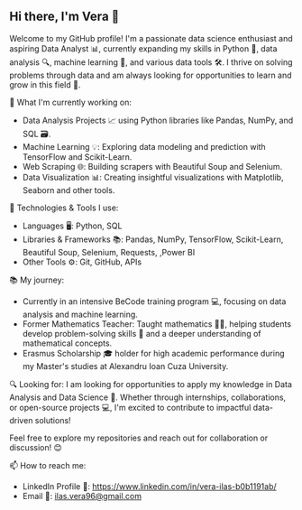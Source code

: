 ## Hi there, I'm Vera 👋
Welcome to my GitHub profile! I'm a passionate data science enthusiast and aspiring Data Analyst 📊, currently expanding my skills in Python 🐍, data analysis 🔍, machine learning 🤖, and various data tools 🛠️. I thrive on solving problems through data and am always looking for opportunities to learn and grow in this field 🚀.

🚀 What I'm currently working on:
- Data Analysis Projects  📈  using Python libraries like Pandas, NumPy, and SQL 🗃️.
- Machine Learning 💡: Exploring data modeling and prediction with TensorFlow and Scikit-Learn.
- Web Scraping 🌐: Building scrapers with Beautiful Soup and Selenium.
- Data Visualization 📊: Creating insightful visualizations with Matplotlib, Seaborn and other tools.

🔧 Technologies & Tools I use:
- Languages 🖥️: Python, SQL
- Libraries & Frameworks 📚: Pandas, NumPy, TensorFlow, Scikit-Learn, Beautiful Soup, Selenium, Requests, ,Power BI
- Other Tools ⚙️: Git, GitHub, APIs

📚 My journey:
- Currently in an intensive BeCode training program 💻, focusing on data analysis and machine learning.
- Former Mathematics Teacher: Taught mathematics 👩‍🏫, helping students develop problem-solving skills 🧠 and a deeper understanding of mathematical concepts.
- Erasmus Scholarship 🎓 holder for high academic performance during my Master's studies at Alexandru Ioan Cuza University.


🔍 Looking for:
I am looking for opportunities to apply my knowledge in Data Analysis and Data Science 💼. Whether through internships, collaborations, or open-source projects 💻, I'm excited to contribute to impactful data-driven solutions!

Feel free to explore my repositories and reach out for collaboration or discussion! 😊

📫 How to reach me:
- LinkedIn Profile 🔗: https://www.linkedin.com/in/vera-ilas-b0b1191ab/
- Email 📧: ilas.vera96@gmail.com

<!--
**IVera96/IVera96** is a ✨ _special_ ✨ repository because its `README.md` (this file) appears on your GitHub profile.

